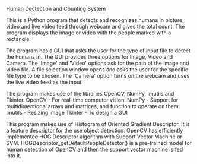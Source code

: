 Human Dectection and Counting System

This is a Python program that detects and recognizes humans in picture, video and live video feed through webcam and gives the total count. The program displays the image or video with the people marked with a rectangle.

The program has a GUI that asks the user for the type of input file to detect the humans in. The GUI provides three options for Image, Video and Camera. The 'Image' and 'Video' options ask for the path of the image and video file. A file selection window opens and asks the user for the specific file type to be chosen. The 'Camera' option turns on the webcam and uses the live video feed as the input. 

The program makes use of the libraries OpenCV, NumPy, Imutils and Tkinter.
  OpenCV - For real-time computer vision. 
  NumPy - Support for multidimentional arrays and matrices, and function to operate on them.
  Imutils - Resizing image
  Tkinter - To design a GUI
  
  This program makes use of Histogram of Oriented Gradient Descriptor. It is a feature descriptor for the use object detection. OpenCV has efficiently implemented HOG Descriptor algorithm with Support Vector Machine or SVM. HOGDescriptor_getDefaultPeopleDetector() is a pre-trained model for human detection of OpenCV and then the support vector machine is fed into it.




